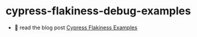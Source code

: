 # cypress-flakiness-debug-examples

- 📝 read the blog post [Cypress Flakiness Examples](https://glebbahmutov.com/blog/flakiness-example/)
